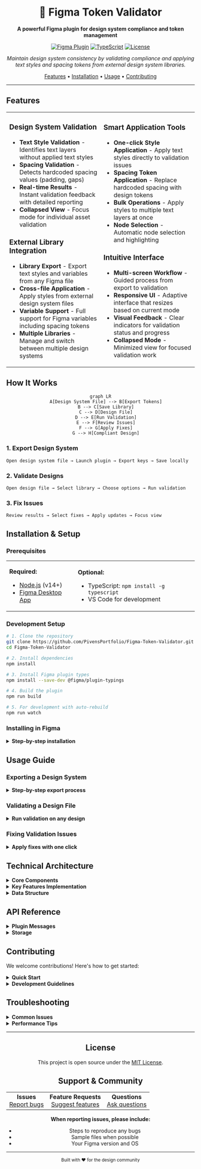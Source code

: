 <div align="center">

# 🎨 Figma Token Validator

**A powerful Figma plugin for design system compliance and token management**

[![Figma Plugin](https://img.shields.io/badge/Figma-Plugin-F24E1E?style=for-the-badge&logo=figma&logoColor=white)](https://www.figma.com)
[![TypeScript](https://img.shields.io/badge/TypeScript-007ACC?style=for-the-badge&logo=typescript&logoColor=white)](https://www.typescriptlang.org/)
[![License](https://img.shields.io/badge/License-MIT-green.svg?style=for-the-badge)](LICENSE)

*Maintain design system consistency by validating compliance and applying text styles and spacing tokens from external design system libraries.*

[Features](#features) • [Installation](#installation--setup) • [Usage](#usage-guide) • [Contributing](#contributing)

</div>

---

## Features

<table>
<tr>
<td width="50%">

### **Design System Validation**
- **Text Style Validation** - Identifies text layers without applied text styles
- **Spacing Validation** - Detects hardcoded spacing values (padding, gaps)
- **Real-time Results** - Instant validation feedback with detailed reporting
- **Collapsed View** - Focus mode for individual asset validation

### **External Library Integration**
- **Library Export** - Export text styles and variables from any Figma file
- **Cross-file Application** - Apply styles from external design system files
- **Variable Support** - Full support for Figma variables including spacing tokens
- **Multiple Libraries** - Manage and switch between multiple design systems

</td>
<td width="50%">

### **Smart Application Tools**
- **One-click Style Application** - Apply text styles directly to validation issues
- **Spacing Token Application** - Replace hardcoded spacing with design tokens
- **Bulk Operations** - Apply styles to multiple text layers at once
- **Node Selection** - Automatic node selection and highlighting

### **Intuitive Interface**
- **Multi-screen Workflow** - Guided process from export to validation
- **Responsive UI** - Adaptive interface that resizes based on current mode
- **Visual Feedback** - Clear indicators for validation status and progress
- **Collapsed Mode** - Minimized view for focused validation work

</td>
</tr>
</table>

## How It Works

<div align="center">

```mermaid
graph LR
    A[Design System File] --> B[Export Tokens]
    B --> C[Save Library]
    C --> D[Design File]
    D --> E[Run Validation]
    E --> F[Review Issues]
    F --> G[Apply Fixes]
    G --> H[Compliant Design]
```

</div>

### 1. **Export Design System**
```
Open design system file → Launch plugin → Export keys → Save locally
```

### 2. **Validate Designs** 
```
Open design file → Select library → Choose options → Run validation
```

### 3. **Fix Issues**
```
Review results → Select fixes → Apply updates → Focus view
```

## Installation & Setup

### Prerequisites

<table>
<tr>
<td>

**Required:**
- [Node.js](https://nodejs.org/en/download/) (v14+)
- [Figma Desktop App](https://www.figma.com/downloads/)

</td>
<td>

**Optional:**
- TypeScript: `npm install -g typescript`
- VS Code for development

</td>
</tr>
</table>

### Development Setup

```bash
# 1. Clone the repository
git clone https://github.com/PivensPortfolio/Figma-Token-Validator.git
cd Figma-Token-Validator

# 2. Install dependencies
npm install

# 3. Install Figma plugin types
npm install --save-dev @figma/plugin-typings

# 4. Build the plugin
npm run build

# 5. For development with auto-rebuild
npm run watch
```

### Installing in Figma

<details>
<summary><strong>Step-by-step installation</strong></summary>

1. **Open Figma Desktop App**
2. **Navigate to Plugins**
   ```
   Menu → Plugins → Development → Import plugin from manifest...
   ```
3. **Select manifest file**
   - Browse to your project folder
   - Select `manifest.json`
4. **Plugin ready!** 
   - Find "Token Validator" in your Plugins menu
   - Start using immediately

</details>

## Usage Guide

### **Exporting a Design System**

<details>
<summary><strong>Step-by-step export process</strong></summary>

1. **Open your design system file** in Figma
2. **Launch the plugin** from the Plugins menu  
3. **Click "Export Keys"** - this will:
   - Extract all local text styles
   - Export all local variables (including spacing tokens)
   - Save the data with your file name as the library key
4. **Confirmation** - you'll see a success message with the count of exported items

> **Pro Tip:** Export from your main design system file to ensure all teams use the same source of truth.

</details>

### **Validating a Design File**

<details>
<summary><strong>Run validation on any design</strong></summary>

1. **Open the file** you want to validate
2. **Launch the plugin** and select your exported design system library
3. **Choose validation options**:
   - **Text Styles**: Find text without applied styles
   - **Spacing**: Find hardcoded padding and gaps
4. **Run validation** - results appear instantly
5. **Review issues** in the detailed report

> **Note:** Validation is optimized for files up to 1000 nodes for best performance.

</details>

### **Fixing Validation Issues**

<details>
<summary><strong>Apply fixes with one click</strong></summary>

1. **Select appropriate fixes** using the dropdown menus next to each issue
2. **Click "Update"** to apply the selected style or token
3. **Use "View" button** to switch to collapsed mode and focus on specific assets
4. **Track progress** - fixed items are automatically removed from the list

> **Collapsed Mode Features:**
> - **Automatic activation** when clicking "View" buttons
> - **Focused validation** showing only issues for the selected asset
> - **Minimize/expand** toggle for switching between full and collapsed views
> - **Selection tracking** automatically updates when you select different assets

</details>

## Technical Architecture

<details>
<summary><strong>Core Components</strong></summary>

| Component | Purpose | Technology |
|-----------|---------|------------|
| **`code.ts`** | Main plugin logic, Figma API interactions, validation engine | TypeScript |
| **`ui.html`** | Complete user interface with embedded CSS and JavaScript | HTML/CSS/JS |
| **`manifest.json`** | Plugin configuration and permissions | JSON |

</details>

<details>
<summary><strong>Key Features Implementation</strong></summary>

- **Duplicate Prevention**: Event handlers use `data-handlers-attached` attributes
- **State Management**: Persistent storage for libraries and UI state  
- **Validation Engine**: Recursive node traversal with safety checks
- **Cross-file Integration**: Figma's `importStyleByKeyAsync` API for external styles

</details>

<details>
<summary><strong>Data Structure</strong></summary>

```typescript
type SavedLibrary = {
  libraryName: string;
  libraryFileKey?: string | null;
  generatedAt: string;
  type: 'design-system-export';
  version: number;
  items: Record<string, string>; // Style name -> style key
  variables?: Record<string, any>; // Variable collections
};
```

</details>

## API Reference

<details>
<summary><strong>Plugin Messages</strong></summary>

| Message | Purpose |
|---------|---------|
| `export-keys` | Export design system from current file |
| `run-validation` | Validate current selection or page |
| `apply-text-style` | Apply text style to specific node |
| `apply-spacing-token` | Apply spacing token to specific node |
| `select-node` | Select and highlight specific node in Figma |

</details>

<details>
<summary><strong>Storage</strong></summary>

| Key | Purpose |
|-----|---------|
| `savedLibraries` | Persistent storage for exported design systems |
| `status` | Current UI state and workflow position |

</details>

## Contributing

We welcome contributions! Here's how to get started:

<details>
<summary><strong>Quick Start</strong></summary>

```bash
# 1. Fork the repository
# 2. Clone your fork
git clone https://github.com/YOUR_USERNAME/Figma-Token-Validator.git

# 3. Create a feature branch
git checkout -b feature/amazing-feature

# 4. Make your changes and test thoroughly
npm run build && npm test

# 5. Commit with descriptive messages
git commit -m "Add amazing feature"

# 6. Push to your fork and submit a pull request
git push origin feature/amazing-feature
```

</details>

<details>
<summary><strong>Development Guidelines</strong></summary>

- Follow TypeScript best practices
- Maintain backward compatibility for saved libraries
- Test with multiple design system configurations
- Ensure UI responsiveness across different screen sizes
- Add tests for new features
- Update documentation as needed

</details>

## Troubleshooting

<details>
<summary><strong>Common Issues</strong></summary>

| Issue | Solution |
|-------|----------|
| **"No style map found"** | Ensure you've exported a design system library first |
| **"Style not found"** | The selected style may have been renamed or deleted in the source file |
| **Validation not working** | Check that you have proper selection or are on a valid page |
| **UI not responsive** | Try refreshing the plugin or restarting Figma |

</details>

<details>
<summary><strong>Performance Tips</strong></summary>

- Validation is limited to 1000 nodes for optimal performance
- Large files may take longer to process
- Use collapsed mode for focused work on specific assets
- Refresh the plugin if it becomes unresponsive

</details>

---

<div align="center">

## License

This project is open source under the [MIT License](LICENSE).

## Support & Community

<table>
<tr>
<td align="center">
<strong>Issues</strong><br>
<a href="https://github.com/PivensPortfolio/Figma-Token-Validator/issues">Report bugs</a>
</td>
<td align="center">
<strong>Feature Requests</strong><br>
<a href="https://github.com/PivensPortfolio/Figma-Token-Validator/issues">Suggest features</a>
</td>
<td align="center">
<strong>Questions</strong><br>
<a href="https://github.com/PivensPortfolio/Figma-Token-Validator/discussions">Ask questions</a>
</td>
</tr>
</table>

**When reporting issues, please include:**
- Steps to reproduce any bugs
- Sample files when possible
- Your Figma version and OS

---

<sub>Built with ❤️ for the design community</sub>

</div>
